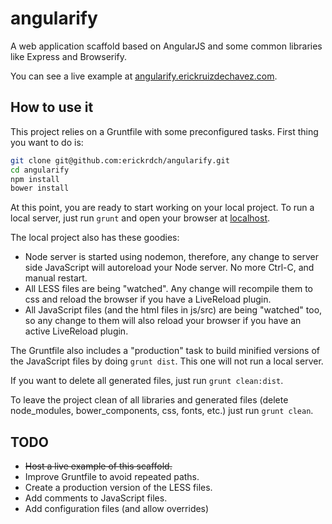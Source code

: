 angularify
==========

A web application scaffold based on AngularJS and some common libraries like Express and Browserify.

You can see a live example at [angularify.erickruizdechavez.com](http://angularify.erickruizdechavez.com).

How to use it
-------------

This project relies on a Gruntfile with some preconfigured tasks. First thing you want to do is:

```sh
git clone git@github.com:erickrdch/angularify.git
cd angularify
npm install
bower install
```

At this point, you are ready to start working on your local project. To run a local server, just run `grunt` and open your browser at [localhost](http://localhost:3000).

The local project also has these goodies:

- Node server is started using nodemon, therefore, any change to server side JavaScript will autoreload your Node server. No more Ctrl-C, and manual restart.
- All LESS files are being "watched". Any change will recompile them to css and reload the browser if you have a LiveReload plugin.
- All JavaScript files (and the html files in js/src) are being "watched" too, so any change to them will also reload your browser if you have an active LiveReload plugin.

The Gruntfile also includes a "production" task to build minified versions of the JavaScript files by doing `grunt dist`. This one will not run a local server.

If you want to delete all generated files, just run `grunt clean:dist`.

To leave the project clean of all libraries and generated files (delete node_modules, bower_components, css, fonts, etc.) just run `grunt clean`.

TODO
----

- ~~Host a live example of this scaffold.~~
- Improve Gruntfile to avoid repeated paths.
- Create a production version of the LESS files.
- Add comments to JavaScript files.
- Add configuration files (and allow overrides)
